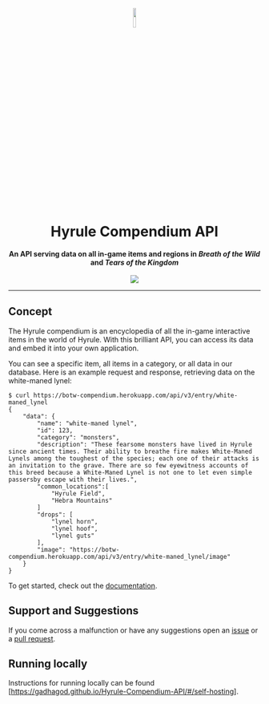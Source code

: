 <p align="center">
<img src="docs/assets/light_logo.png" length=10% width=10%>
</p>
<h1 align="center">Hyrule Compendium API</h1>
<p align="center"><b>An API serving data on all in-game items and regions in <i>Breath of the Wild</i> and <i>Tears of the Kingdom</i></b><br><br>
    <a href="https://github.com/gadhagod/Hyrule-Compendium-API/actions/workflows/deployed-api-tests.yml">
        <img src="https://github.com/gadhagod/Hyrule-Compendium-API/actions/workflows/deployed-api-tests.yml/badge.svg">
    </a>
</p>

***

## Concept
The Hyrule compendium is an encyclopedia of all the in-game interactive items in the world of Hyrule. With this brilliant API, you can access its data and embed it into your own application. 

You can see a specific item, all items in a category, or all data in our database.
Here is an example request and response, retrieving data on the white-maned lynel:

    $ curl https://botw-compendium.herokuapp.com/api/v3/entry/white-maned_lynel
    {
        "data": {
            "name": "white-maned lynel",
            "id": 123,
            "category": "monsters",
            "description": "These fearsome monsters have lived in Hyrule since ancient times. Their ability to breathe fire makes White-Maned Lynels among the toughest of the species; each one of their attacks is an invitation to the grave. There are so few eyewitness accounts of this breed because a White-Maned Lynel is not one to let even simple passersby escape with their lives.",
            "common_locations":[
                "Hyrule Field",
                "Hebra Mountains"
            ]
            "drops": [
                "lynel horn",
                "lynel hoof",
                "lynel guts"
            ],
            "image": "https://botw-compendium.herokuapp.com/api/v3/entry/white-maned_lynel/image"
        }
    }

To get started, check out the [documentation](http://gadhagod.github.io/Hyrule-Compendium-API).

## Support and Suggestions
If you come across a malfunction or have any suggestions open an [issue](https://github.com/gadhagod/Hyrule-Compendium-API/issues) or a [pull request](https://github.com/gadhagod/Hyrule-Compendium-API/pulls).

## Running locally
Instructions for running locally can be found [https://gadhagod.github.io/Hyrule-Compendium-API/#/self-hosting].
